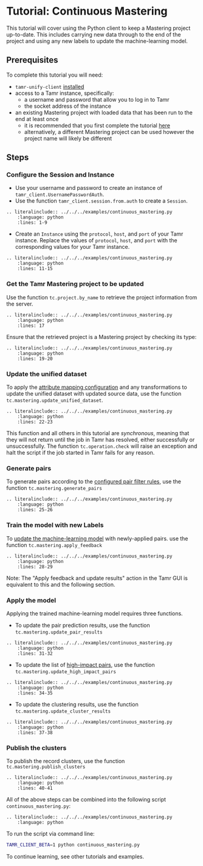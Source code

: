 # Tutorial: Continuous Mastering
This tutorial will cover using the Python client to keep a Mastering project up-to-date.  This includes carrying new data through to the end of the project and using any new labels to update the machine-learning model.

## Prerequisites
To complete this tutorial you will need:
- `tamr-unify-client` [installed](../../user-guide/installation)
- access to a Tamr instance, specifically:
  - a username and password that allow you to log in to Tamr
  - the socket address of the instance
- an existing Mastering project with loaded data that has been run to the end at least once
  - it is recommended that you first complete the tutorial [here](https://docs.tamr.com/tamr-tutorials/docs/overview-mastering)
  - alternatively, a different Mastering project can be used however the project name will likely be different

## Steps
### Configure the Session and Instance
- Use your username and password to create an instance of `tamr_client.UsernamePasswordAuth`.
- Use the function `tamr_client.session.from.auth` to create a `Session`.
```eval_rst
.. literalinclude:: ../../../examples/continuous_mastering.py
    :language: python
    :lines: 1-9
```
- Create an `Instance` using the `protocol`, `host`, and `port` of your Tamr instance. Replace the values of `protocol`, `host`, and `port` with the corresponding values for your Tamr instance.
```eval_rst
.. literalinclude:: ../../../examples/continuous_mastering.py
    :language: python
    :lines: 11-15
```

### Get the Tamr Mastering project to be updated
Use the function `tc.project.by_name` to retrieve the project information from the server.
```eval_rst
.. literalinclude:: ../../../examples/continuous_mastering.py
    :language: python
    :lines: 17
```
Ensure that the retrieved project is a Mastering project by checking its type:
```eval_rst
.. literalinclude:: ../../../examples/continuous_mastering.py
    :language: python
    :lines: 19-20
```

### Update the unified dataset
To apply the [attribute mapping configuration](https://docs.tamr.com/tamr-tutorials/docs/define-project-schema-mastering) and any transformations to update the unified dataset with updated source data, use the function `tc.mastering.update_unified_dataset`.
```eval_rst
.. literalinclude:: ../../../examples/continuous_mastering.py
    :language: python
    :lines: 22-23
```
This function and all others in this tutorial are *synchronous*, meaning that they will not return until the job in Tamr has resolved, either successfully or unsuccessfully.  The function `tc.operation.check` will raise an exception and halt the script if the job started in Tamr fails for any reason.

### Generate pairs
To generate pairs according to the [configured pair filter rules](https://docs.tamr.com/tamr-tutorials/docs/setup-how-pairs-are-found), use the function `tc.mastering.generate_pairs`
```eval_rst
.. literalinclude:: ../../../examples/continuous_mastering.py
    :language: python
    :lines: 25-26
```

### Train the model with new Labels
To [update the machine-learning model](https://docs.tamr.com/tamr-tutorials/docs/help-tamr-learn-about-your-data) with newly-applied pairs. use the function `tc.mastering.apply_feedback`
```eval_rst
.. literalinclude:: ../../../examples/continuous_mastering.py
    :language: python
    :lines: 28-29
```
Note: The "Apply feedback and update results" action in the Tamr GUI is equivalent to this and the following section.

### Apply the model
Applying the trained machine-learning model requires three functions.
- To update the pair prediction results, use the function `tc.mastering.update_pair_results`
```eval_rst
.. literalinclude:: ../../../examples/continuous_mastering.py
    :language: python
    :lines: 31-32
```
- To update the list of [high-impact pairs](https://docs.tamr.com/tamr-tutorials/docs/help-tamr-learn-about-your-data#4-filter-for-high-impact-pairs), use the function `tc.mastering.update_high_impact_pairs`
```eval_rst
.. literalinclude:: ../../../examples/continuous_mastering.py
    :language: python
    :lines: 34-35
```
- To update the clustering results, use the function `tc.mastering.update_cluster_results`
```eval_rst
.. literalinclude:: ../../../examples/continuous_mastering.py
    :language: python
    :lines: 37-38
```

### Publish the clusters
To publish the record clusters, use the function `tc.mastering.publish_clusters`
```eval_rst
.. literalinclude:: ../../../examples/continuous_mastering.py
    :language: python
    :lines: 40-41
```


All of the above steps can be combined into the following script `continuous_mastering.py`:

```eval_rst
.. literalinclude:: ../../../examples/continuous_mastering.py
    :language: python
```
To run the script via command line:
```bash
TAMR_CLIENT_BETA=1 python continuous_mastering.py
```

To continue learning, see other tutorials and examples.
